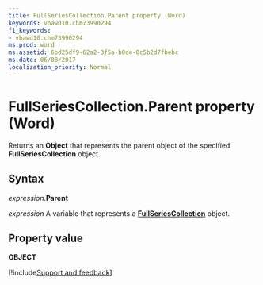 ```yaml
---
title: FullSeriesCollection.Parent property (Word)
keywords: vbawd10.chm73990294
f1_keywords:
- vbawd10.chm73990294
ms.prod: word
ms.assetid: 6bd25df9-62a2-3f5a-b0de-0c5b2d7fbebc
ms.date: 06/08/2017
localization_priority: Normal
---
```



# FullSeriesCollection.Parent property (Word)

Returns an  **Object** that represents the parent object of the specified **FullSeriesCollection** object.


## Syntax

_expression_.**Parent**

_expression_ A variable that represents a **[FullSeriesCollection](Word.fullseriescollection.md)** object.


## Property value

 **OBJECT**




[!include[Support and feedback](~/includes/feedback-boilerplate.md)]